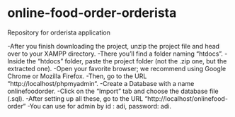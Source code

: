 # online-food-order-orderista
Repository for orderista application

-After you finish downloading the project, unzip the project file and head over to your XAMPP directory.
-There you’ll find a folder naming “htdocs”.
-Inside the “htdocs” folder, paste the project folder (not the .zip one, but the extracted one).
-Open your favorite browser; we recommend using Google Chrome or Mozilla Firefox.
-Then, go to the URL “http://localhost/phpmyadmin“.
-Create a Database with a name onlinefoodorder.
-Click on the “Import” tab and choose the database file (.sql).
-After setting up all these, go to the URL “http://localhost/onlinefood-order“
-You can use for admin by id : adi, password: adi.
